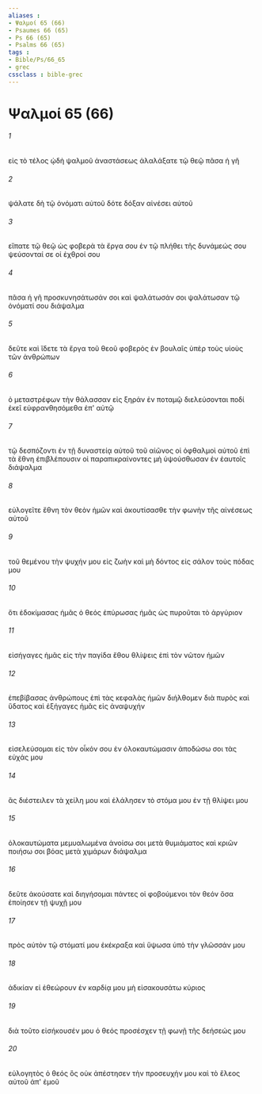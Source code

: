```yaml
---
aliases : 
- Ψαλμοί 65 (66)
- Psaumes 66 (65)
- Ps 66 (65)
- Psalms 66 (65)
tags : 
- Bible/Ps/66_65
- grec
cssclass : bible-grec
---
```


# Ψαλμοί 65 (66)

###### 1
εἰς τὸ τέλος ᾠδὴ ψαλμοῦ ἀναστάσεως ἀλαλάξατε τῷ θεῷ πᾶσα ἡ γῆ
###### 2
ψάλατε δὴ τῷ ὀνόματι αὐτοῦ δότε δόξαν αἰνέσει αὐτοῦ
###### 3
εἴπατε τῷ θεῷ ὡς φοβερὰ τὰ ἔργα σου ἐν τῷ πλήθει τῆς δυνάμεώς σου ψεύσονταί σε οἱ ἐχθροί σου
###### 4
πᾶσα ἡ γῆ προσκυνησάτωσάν σοι καὶ ψαλάτωσάν σοι ψαλάτωσαν τῷ ὀνόματί σου διάψαλμα
###### 5
δεῦτε καὶ ἴδετε τὰ ἔργα τοῦ θεοῦ φοβερὸς ἐν βουλαῖς ὑπὲρ τοὺς υἱοὺς τῶν ἀνθρώπων
###### 6
ὁ μεταστρέφων τὴν θάλασσαν εἰς ξηράν ἐν ποταμῷ διελεύσονται ποδί ἐκεῖ εὐφρανθησόμεθα ἐπ' αὐτῷ
###### 7
τῷ δεσπόζοντι ἐν τῇ δυναστείᾳ αὐτοῦ τοῦ αἰῶνος οἱ ὀφθαλμοὶ αὐτοῦ ἐπὶ τὰ ἔθνη ἐπιβλέπουσιν οἱ παραπικραίνοντες μὴ ὑψούσθωσαν ἐν ἑαυτοῖς διάψαλμα
###### 8
εὐλογεῖτε ἔθνη τὸν θεὸν ἡμῶν καὶ ἀκουτίσασθε τὴν φωνὴν τῆς αἰνέσεως αὐτοῦ
###### 9
τοῦ θεμένου τὴν ψυχήν μου εἰς ζωὴν καὶ μὴ δόντος εἰς σάλον τοὺς πόδας μου
###### 10
ὅτι ἐδοκίμασας ἡμᾶς ὁ θεός ἐπύρωσας ἡμᾶς ὡς πυροῦται τὸ ἀργύριον
###### 11
εἰσήγαγες ἡμᾶς εἰς τὴν παγίδα ἔθου θλίψεις ἐπὶ τὸν νῶτον ἡμῶν
###### 12
ἐπεβίβασας ἀνθρώπους ἐπὶ τὰς κεφαλὰς ἡμῶν διήλθομεν διὰ πυρὸς καὶ ὕδατος καὶ ἐξήγαγες ἡμᾶς εἰς ἀναψυχήν
###### 13
εἰσελεύσομαι εἰς τὸν οἶκόν σου ἐν ὁλοκαυτώμασιν ἀποδώσω σοι τὰς εὐχάς μου
###### 14
ἃς διέστειλεν τὰ χείλη μου καὶ ἐλάλησεν τὸ στόμα μου ἐν τῇ θλίψει μου
###### 15
ὁλοκαυτώματα μεμυαλωμένα ἀνοίσω σοι μετὰ θυμιάματος καὶ κριῶν ποιήσω σοι βόας μετὰ χιμάρων διάψαλμα
###### 16
δεῦτε ἀκούσατε καὶ διηγήσομαι πάντες οἱ φοβούμενοι τὸν θεόν ὅσα ἐποίησεν τῇ ψυχῇ μου
###### 17
πρὸς αὐτὸν τῷ στόματί μου ἐκέκραξα καὶ ὕψωσα ὑπὸ τὴν γλῶσσάν μου
###### 18
ἀδικίαν εἰ ἐθεώρουν ἐν καρδίᾳ μου μὴ εἰσακουσάτω κύριος
###### 19
διὰ τοῦτο εἰσήκουσέν μου ὁ θεός προσέσχεν τῇ φωνῇ τῆς δεήσεώς μου
###### 20
εὐλογητὸς ὁ θεός ὃς οὐκ ἀπέστησεν τὴν προσευχήν μου καὶ τὸ ἔλεος αὐτοῦ ἀπ' ἐμοῦ
